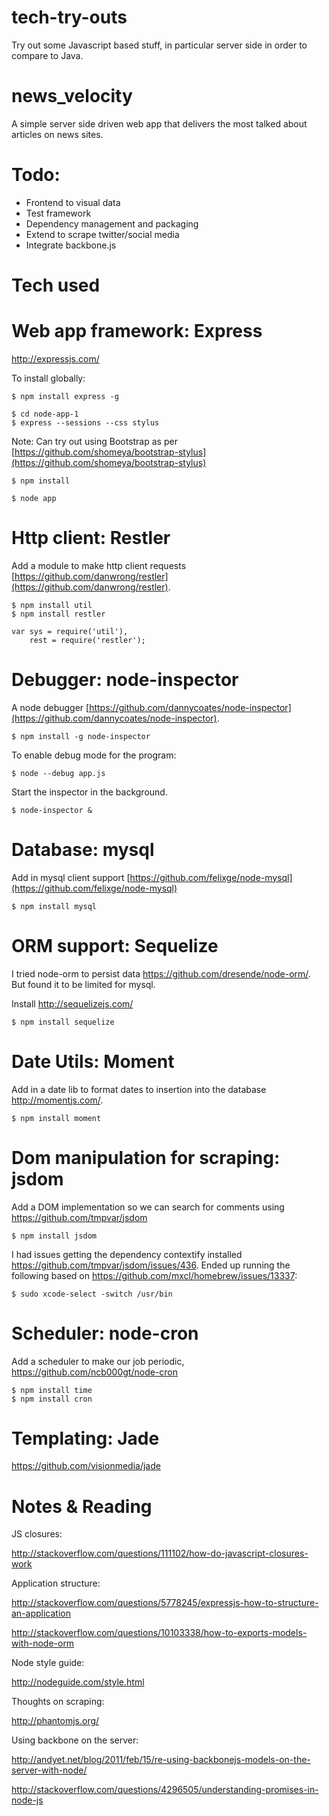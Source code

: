 tech-try-outs
=============

Try out some Javascript based stuff, in particular server side in order to compare to Java.

news_velocity
=============

A simple server side driven web app that delivers the most talked about articles on news sites.

Todo:
=====
- Frontend to visual data
- Test framework
- Dependency management and packaging
- Extend to scrape twitter/social media
- Integrate backbone.js

Tech used
=========

Web app framework: Express
==========================

http://expressjs.com/

To install globally:

	$ npm install express -g

	$ cd node-app-1
	$ express --sessions --css stylus

Note: Can try out using Bootstrap as per [https://github.com/shomeya/bootstrap-stylus](https://github.com/shomeya/bootstrap-stylus)

	$ npm install

	$ node app

Http client: Restler
====================

Add a module to make http client requests [https://github.com/danwrong/restler](https://github.com/danwrong/restler).

    $ npm install util
    $ npm install restler

    var sys = require('util'),
        rest = require('restler');

Debugger: node-inspector
========================

A node debugger [https://github.com/dannycoates/node-inspector](https://github.com/dannycoates/node-inspector).

    $ npm install -g node-inspector

To enable debug mode for the program:

    $ node --debug app.js

Start the inspector in the background.

    $ node-inspector &

Database: mysql
===============

Add in mysql client support [https://github.com/felixge/node-mysql](https://github.com/felixge/node-mysql)

    $ npm install mysql

ORM support: Sequelize
======================

I tried node-orm to persist data https://github.com/dresende/node-orm/.  But found it to be limited for mysql.

Install http://sequelizejs.com/

    $ npm install sequelize

Date Utils: Moment
==================

Add in a date lib to format dates to insertion into the database http://momentjs.com/.

    $ npm install moment

Dom manipulation for scraping: jsdom
====================================

Add a DOM implementation so we can search for comments using https://github.com/tmpvar/jsdom

    $ npm install jsdom

I had issues getting the dependency contextify installed https://github.com/tmpvar/jsdom/issues/436.  Ended up running the following based on https://github.com/mxcl/homebrew/issues/13337:

    $ sudo xcode-select -switch /usr/bin

Scheduler: node-cron
====================

Add a scheduler to make our job periodic, https://github.com/ncb000gt/node-cron

    $ npm install time
    $ npm install cron

Templating: Jade
================

https://github.com/visionmedia/jade


Notes & Reading
===============

JS closures:

http://stackoverflow.com/questions/111102/how-do-javascript-closures-work

Application structure:

http://stackoverflow.com/questions/5778245/expressjs-how-to-structure-an-application

http://stackoverflow.com/questions/10103338/how-to-exports-models-with-node-orm

Node style guide:

http://nodeguide.com/style.html

Thoughts on scraping:

http://phantomjs.org/

Using backbone on the server:

http://andyet.net/blog/2011/feb/15/re-using-backbonejs-models-on-the-server-with-node/

http://stackoverflow.com/questions/4296505/understanding-promises-in-node-js